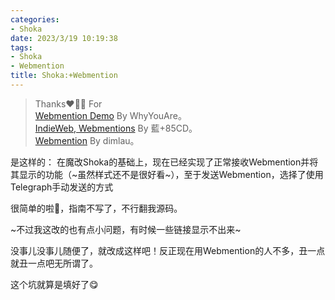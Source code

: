 ```yaml
---
categories:
- Shoka
date: 2023/3/19 10:19:38
tags:
- Shoka
- Webmention
title: Shoka:+Webmention
---
```

> Thanks❤️🌹😋 For   
[Webmention Demo](https://whyouare111.github.io/hexo-icarus-showcase/2021/02/02/webmention-demo/) By WhyYouAre。  
[IndieWeb, Webmentions](https://kwaa.dev/indieweb) By 藍+85CD。  
[Webmention](https://kaix.in/0001/webmention/) By dimlau。 

是这样的： 在魔改Shoka的基础上，现在已经实现了正常接收Webmention并将其显示的功能（~虽然样式还不是很好看~），至于发送Webmention，选择了使用Telegraph手动发送的方式

很简单的啦🤩，指南不写了，不行翻我源码。

~不过我这改的也有点小问题，有时候一些链接显示不出来~

没事儿没事儿随便了，就改成这样吧！反正现在用Webmention的人不多，丑一点就丑一点吧无所谓了。

这个坑就算是填好了😋